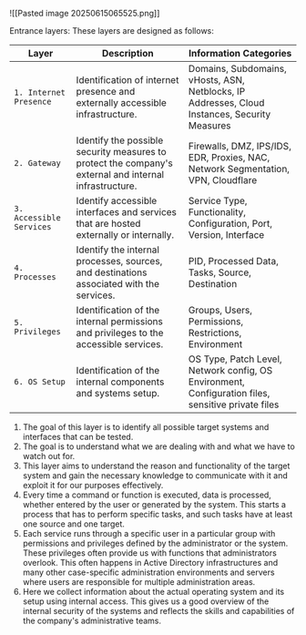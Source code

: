 ![[Pasted image 20250615065525.png]]

Entrance layers: These layers are designed as follows:

| **Layer**                | **Description**                                                                                        | **Information Categories**                                                                         |
| ------------------------ | ------------------------------------------------------------------------------------------------------ | -------------------------------------------------------------------------------------------------- |
| `1. Internet Presence`   | Identification of internet presence and externally accessible infrastructure.                          | Domains, Subdomains, vHosts, ASN, Netblocks, IP Addresses, Cloud Instances, Security Measures      |
| `2. Gateway`             | Identify the possible security measures to protect the company's external and internal infrastructure. | Firewalls, DMZ, IPS/IDS, EDR, Proxies, NAC, Network Segmentation, VPN, Cloudflare                  |
| `3. Accessible Services` | Identify accessible interfaces and services that are hosted externally or internally.                  | Service Type, Functionality, Configuration, Port, Version, Interface                               |
| `4. Processes`           | Identify the internal processes, sources, and destinations associated with the services.               | PID, Processed Data, Tasks, Source, Destination                                                    |
| `5. Privileges`          | Identification of the internal permissions and privileges to the accessible services.                  | Groups, Users, Permissions, Restrictions, Environment                                              |
| `6. OS Setup`            | Identification of the internal components and systems setup.                                           | OS Type, Patch Level, Network config, OS Environment, Configuration files, sensitive private files |
1. The goal of this layer is to identify all possible target systems and interfaces that can be tested. 
2. The goal is to understand what we are dealing with and what we have to watch out for.
3. This layer aims to understand the reason and functionality of the target system and gain the necessary knowledge to communicate with it and exploit it for our purposes effectively.
4. Every time a command or function is executed, data is processed, whether entered by the user or generated by the system. This starts a process that has to perform specific tasks, and such tasks have at least one source and one target.
5. Each service runs through a specific user in a particular group with permissions and privileges defined by the administrator or the system. These privileges often provide us with functions that administrators overlook. This often happens in Active Directory infrastructures and many other case-specific administration environments and servers where users are responsible for multiple administration areas.
6. Here we collect information about the actual operating system and its setup using internal access. This gives us a good overview of the internal security of the systems and reflects the skills and capabilities of the company's administrative teams.